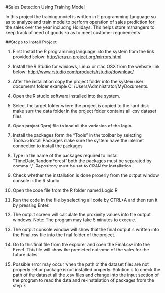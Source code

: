 #Sales Detection Using Training Model

In this project the training model is written in R programming Language so as to analyze and train model to perform operation of sales prediction for the sales over the year including Holidays. This helps store manangers to keep track of need of goods so as to meet customer requirements

##Steps to Install Project 

1. First Install the R programming language into the system from the link provided below: 
http://cran.r-project.org/mirrors.html
 
2. Install the R Studio for windows, Linux or mac OSX from the website link below:
http://www.rstudio.com/products/rstudio/download/
 
3. After the installation copy the project folder into the system user documents folder example 
C: /Users/Administrator/MyDocuments.  

4. Open the R studio software installed into the system.
 
5. Select the target folder where the project is copied to the hard disk make sure the data folder
in the project folder contains all .csv dataset files 

6. Open project.Rproj file to load all the variables of the logic. 
 
7. Install the packages form the “Tools” in the toolbar by selecting Tools>>Install Packages
make sure the system have the internet connection to install the packages 
 
8. Type in the name of the packages required to install “TimeDate,RandomForest” both the
packages must be separated by comma “,”. Repository must be set to CRAN for installation. 

9. Check whether the installation is done properly from the output window console in the R studio

10. Open the code file from the R folder named Logic.R  

11. Run the code in the file by selecting all code by CTRL+A and then run it by pressing Enter. 

12. The output screen will calculate the proximity values into the output windows. 
Note: The program may take 5 minutes to execute.

13. The output console window will show that the final output is written into the Final.csv file 
into the final folder of the project.
 
14. Go to this final file from the explorer and open the Final.csv into the Excel. This file will 
show the predicted outcome of the sales for the future dates.
 
15. Possible error may occur when the path of the dataset files are not properly set or package is
not installed properly. Solution is to check the path of the dataset all the .csv files and change
into the input section of the program to read the data and re-installation of packages from the
step 7. 


